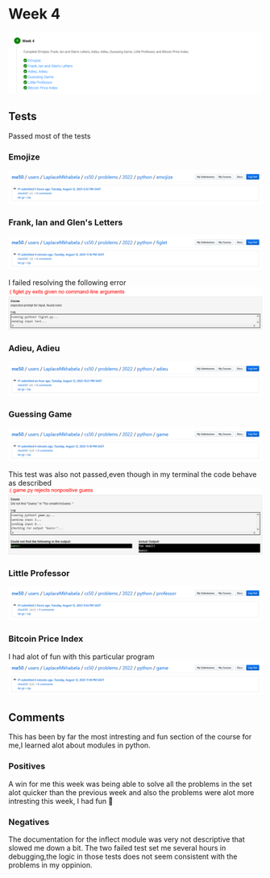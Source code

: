 # Week 4

![week4](images/week4.png)

## Tests
Passed most of the tests

###  Emojize
![emojize](images/emojize.png)

###  Frank, Ian and Glen's Letters
![figlet](images/figlet.png)

I failed resolving the following error
![figlet-error](images/figlet-error.png)

###  Adieu, Adieu
![adieu](images/adieu.png)

###  Guessing Game
![game](images/game.png)

This test was also not passed,even though in my terminal the code behave as described
![game-error](images/game-error.png)

###  Little Professor
![professor](images/professor.png)

###  Bitcoin Price Index
I had alot of fun with this particular program
![game](images/game.png)


## Comments

This has been by far the most intresting and fun section of the course for me,I learned alot about modules in python.


### Positives
A win for me this week was being able to solve all the problems in the set alot quicker than the previous week and also 
the problems were alot more intresting this week, I had fun 🙂

### Negatives
The documentation for the inflect module was very not descriptive that slowed me down a bit.
The two failed test set me several hours in debugging,the logic in those tests does not seem consistent with the 
problems in my oppinion.
